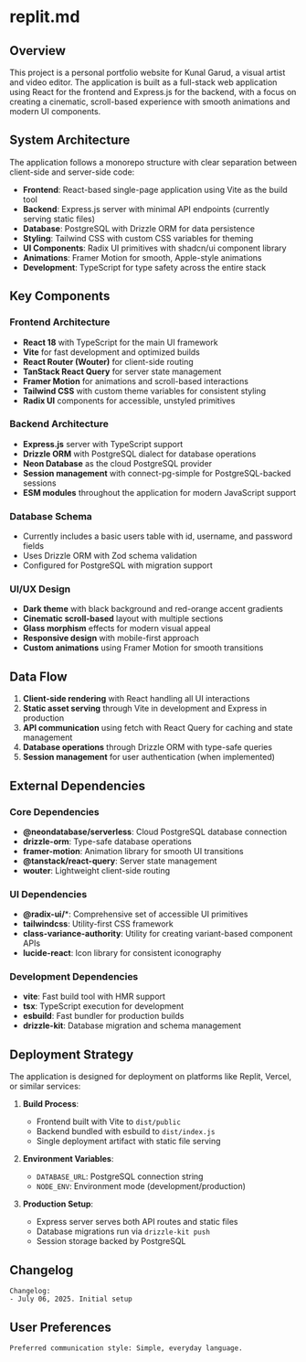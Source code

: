 # replit.md

## Overview

This project is a personal portfolio website for Kunal Garud, a visual artist and video editor. The application is built as a full-stack web application using React for the frontend and Express.js for the backend, with a focus on creating a cinematic, scroll-based experience with smooth animations and modern UI components.

## System Architecture

The application follows a monorepo structure with clear separation between client-side and server-side code:

- **Frontend**: React-based single-page application using Vite as the build tool
- **Backend**: Express.js server with minimal API endpoints (currently serving static files)
- **Database**: PostgreSQL with Drizzle ORM for data persistence
- **Styling**: Tailwind CSS with custom CSS variables for theming
- **UI Components**: Radix UI primitives with shadcn/ui component library
- **Animations**: Framer Motion for smooth, Apple-style animations
- **Development**: TypeScript for type safety across the entire stack

## Key Components

### Frontend Architecture
- **React 18** with TypeScript for the main UI framework
- **Vite** for fast development and optimized builds
- **React Router (Wouter)** for client-side routing
- **TanStack React Query** for server state management
- **Framer Motion** for animations and scroll-based interactions
- **Tailwind CSS** with custom theme variables for consistent styling
- **Radix UI** components for accessible, unstyled primitives

### Backend Architecture
- **Express.js** server with TypeScript support
- **Drizzle ORM** with PostgreSQL dialect for database operations
- **Neon Database** as the cloud PostgreSQL provider
- **Session management** with connect-pg-simple for PostgreSQL-backed sessions
- **ESM modules** throughout the application for modern JavaScript support

### Database Schema
- Currently includes a basic users table with id, username, and password fields
- Uses Drizzle ORM with Zod schema validation
- Configured for PostgreSQL with migration support

### UI/UX Design
- **Dark theme** with black background and red-orange accent gradients
- **Cinematic scroll-based** layout with multiple sections
- **Glass morphism** effects for modern visual appeal
- **Responsive design** with mobile-first approach
- **Custom animations** using Framer Motion for smooth transitions

## Data Flow

1. **Client-side rendering** with React handling all UI interactions
2. **Static asset serving** through Vite in development and Express in production
3. **API communication** using fetch with React Query for caching and state management
4. **Database operations** through Drizzle ORM with type-safe queries
5. **Session management** for user authentication (when implemented)

## External Dependencies

### Core Dependencies
- **@neondatabase/serverless**: Cloud PostgreSQL database connection
- **drizzle-orm**: Type-safe database operations
- **framer-motion**: Animation library for smooth UI transitions
- **@tanstack/react-query**: Server state management
- **wouter**: Lightweight client-side routing

### UI Dependencies
- **@radix-ui/***: Comprehensive set of accessible UI primitives
- **tailwindcss**: Utility-first CSS framework
- **class-variance-authority**: Utility for creating variant-based component APIs
- **lucide-react**: Icon library for consistent iconography

### Development Dependencies
- **vite**: Fast build tool with HMR support
- **tsx**: TypeScript execution for development
- **esbuild**: Fast bundler for production builds
- **drizzle-kit**: Database migration and schema management

## Deployment Strategy

The application is designed for deployment on platforms like Replit, Vercel, or similar services:

1. **Build Process**: 
   - Frontend built with Vite to `dist/public`
   - Backend bundled with esbuild to `dist/index.js`
   - Single deployment artifact with static file serving

2. **Environment Variables**:
   - `DATABASE_URL`: PostgreSQL connection string
   - `NODE_ENV`: Environment mode (development/production)

3. **Production Setup**:
   - Express server serves both API routes and static files
   - Database migrations run via `drizzle-kit push`
   - Session storage backed by PostgreSQL

## Changelog

```
Changelog:
- July 06, 2025. Initial setup
```

## User Preferences

```
Preferred communication style: Simple, everyday language.
```